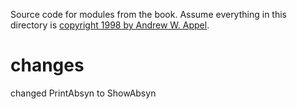 Source code for modules from the book. Assume everything in this
directory is [copyright 1998 by Andrew
W. Appel](https://www.cs.princeton.edu/~appel/modern/ml/project.html).

# changes

changed PrintAbsyn to ShowAbsyn
